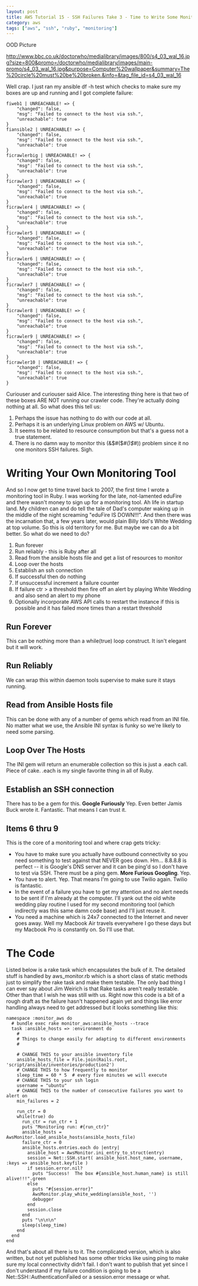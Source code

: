 ```yaml
---
layout: post
title: AWS Tutorial 15 - SSH Failures Take 3 - Time to Write Some Monitoring Code
category: aws
tags: ["aws", "ssh", "ruby", "monitoring"]
---
```


OOD Picture

http://www.bbc.co.uk/doctorwho/medialibrary/images/800/s4_03_wal_16.jpg?size=800&promo=/doctorwho/medialibrary/images/main-promo/s4_03_wal_16.jpg&purpose=Computer%20wallpaper&summary=The%20circle%20must%20be%20broken.&info=&tag_file_id=s4_03_wal_16



Well crap.  I just ran my ansible df -h test which checks to make sure my boxes are up and running and I got complete failure:

    fiweb1 | UNREACHABLE! => {
        "changed": false,
        "msg": "Failed to connect to the host via ssh.",
        "unreachable": true
    }
    fiansible2 | UNREACHABLE! => {
        "changed": false,
        "msg": "Failed to connect to the host via ssh.",
        "unreachable": true
    }
    ficrawlerbig | UNREACHABLE! => {
        "changed": false,
        "msg": "Failed to connect to the host via ssh.",
        "unreachable": true
    }
    ficrawler3 | UNREACHABLE! => {
        "changed": false,
        "msg": "Failed to connect to the host via ssh.",
        "unreachable": true
    }
    ficrawler4 | UNREACHABLE! => {
        "changed": false,
        "msg": "Failed to connect to the host via ssh.",
        "unreachable": true
    }
    ficrawler5 | UNREACHABLE! => {
        "changed": false,
        "msg": "Failed to connect to the host via ssh.",
        "unreachable": true
    }
    ficrawler6 | UNREACHABLE! => {
        "changed": false,
        "msg": "Failed to connect to the host via ssh.",
        "unreachable": true
    }
    ficrawler7 | UNREACHABLE! => {
        "changed": false,
        "msg": "Failed to connect to the host via ssh.",
        "unreachable": true
    }
    ficrawler8 | UNREACHABLE! => {
        "changed": false,
        "msg": "Failed to connect to the host via ssh.",
        "unreachable": true
    }
    ficrawler9 | UNREACHABLE! => {
        "changed": false,
        "msg": "Failed to connect to the host via ssh.",
        "unreachable": true
    }
    ficrawler10 | UNREACHABLE! => {
        "changed": false,
        "msg": "Failed to connect to the host via ssh.",
        "unreachable": true
    }

Curiouser and curiouser said Alice.  The interesting thing here is that two of these boxes ARE NOT running our crawler code.  They're actually doing nothing at all.  So what does this tell us:

1.  Perhaps the issue has nothing to do with our code at all.
2.  Perhaps it is an underlying Linux problem on AWS w/ Ubuntu.
3.  It seems to be related to resource consumption but that's a guess not a true statement.
4.  There is no damn way to monitor this (&$#($*#()$*#)) problem since it no one monitors SSH failures.  Sigh.

# Writing Your Own Monitoring Tool

And so I now get to time travel back to 2007, the first time I wrote a monitoring tool in Ruby.  I was working for the late, not-lamented eduFire and there wasn't money to sign up for a monitoring tool.  Ah life in startup land.  My children can and do tell the tale of Dad's computer waking up in the middle of the night screaming "eduFire IS DOWN!!!".  And then there was the incarnation that, a few years later, would plain Billy Idol's White Wedding at top volume.  So this is old territory for me.  But maybe we can do a bit better.  So what do we need to do?

1.  Run forever
2.  Run reliably - this is Ruby after all
3.  Read from the ansible hosts file and get a list of resources to monitor
4.  Loop over the hosts 
5.  Establish an ssh connection 
6.  If successful then do nothing
7.  If unsuccessful increment a failure counter
8.  If failure ctr > a threshold then fire off an alert by playing White Wedding and also send an alert to my phone
9.  Optionally incorporate AWS API calls to restart the instance if this is possible and it has failed more times than a restart threshold

## Run Forever

This can be nothing more than a while(true) loop construct.  It isn't elegant but it will work.

## Run Reliably

We can wrap this within daemon tools supervise to make sure it stays running.

## Read from Ansible Hosts file

This can be done with any of a number of gems which read from an INI file.  No matter what we use, the Ansible INI syntax is funky so we're likely to need some parsing.

## Loop Over The Hosts

The INI gem will return an enumerable collection so this is just a .each call.  Piece of cake.  .each is my single favorite thing in all of Ruby.

## Establish an SSH connection

There has to be a gem for this.  **Google Furiously**  Yep.  Even better Jamis Buck wrote it.  Fantastic.  That means I can trust it.

## Items 6 thru 9

This is the core of a monitoring tool and where crap gets tricky:

* You have to make sure you actually have outbound connectivity so you need something to test against that NEVER goes down.  Hm... 8.8.8.8 is perfect -- it is Google's DNS server and it can be ping'd so I don't have to test via SSH.  There must be a ping gem.  **More Furious Googling**.  Yep.  
* You have to alert.  Yep.  That means I'm going to use Twilio again.  Twilio is fantastic.
* In the event of a failure you have to get my attention and no alert needs to be sent if I'm already at the computer.  I'll yank out the old white wedding play routine I used for my second monitoring tool (which indirectly was this same damn code base) and I'll just reuse it.
* You need a machine which is 24x7 connected to the Internet and never goes away.  Well my Macbook Air travels everywhere I go these days but my Macbook Pro is constantly on.  So I'll use that.

# The Code

Listed below is a rake task which encapsulates the bulk of it.  The detailed stuff is handled by aws_monitor.rb which is a short class of static methods just to simplify the rake task and make them testable.  The only bad thing I can ever say about Jim Weirich is that Rake tasks aren't really testable.  Other than that I wish he was still with us.  Right now this code is a bit of a rough draft as the failure hasn't happened again yet and things like error handling always need to get addressed but it looks something like this:

    namespace :monitor_aws do
      # bundle exec rake monitor_aws:ansible_hosts --trace
      task :ansible_hosts => :environment do
        #
        # Things to change easily for adapting to different environments
        #
    
        # CHANGE THIS to your ansible inventory file
        ansible_hosts_file = File.join(Rails.root, 'script/ansible/inventories/production2')
        # CHANGE THIS to how frequently to monitor
        sleep_time = 60 * 5  # every five minutes we will execute
        # CHANGE THIS to your ssh login
        username = "ubuntu"
        # CHANGE THIS to the number of consecutive failures you want to alert on
        min_failures = 2     
    
        run_ctr = 0
        while(true) do
          run_ctr = run_ctr + 1
          puts "Monitoring run: #{run_ctr}"
          ansible_hosts = AwsMonitor.load_ansible_hosts(ansible_hosts_file)
          failure_ctr = 0
          ansible_hosts.entries.each do |entry|
            ansible_host = AwsMonitor.ini_entry_to_struct(entry)
            session = Net::SSH.start( ansible_host.host_name, username, :keys => ansible_host.keyfile )
            if session.error.nil?
              puts "Success!  The box #{ansible_host.human_name} is still alive!!!".green
            else
              puts "#{session.error}"
              AwsMonitor.play_white_wedding(ansible_host, '')
              debugger          
            end
            session.close
          end
          puts "\n\n\n"
          sleep(sleep_time)
        end
      end
    end

And that's about all there is to it.  The complicated version, which is also written, but not yet published has some other tricks like using ping to make sure my local connectivity didn't fail.  I don't want to publish that yet since I don't understand if my failure condition is going to be a  Net::SSH::AuthenticationFailed or a session.error message or what.  